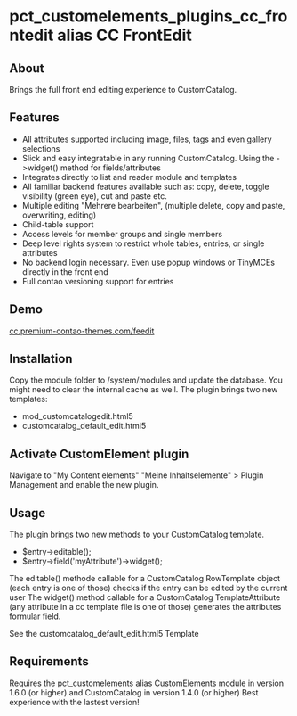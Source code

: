 pct_customelements_plugins_cc_frontedit alias CC FrontEdit
================

About
-----
Brings the full front end editing experience to CustomCatalog.

Features
-------
+ All attributes supported including image, files, tags and even gallery selections
+ Slick and easy integratable in any running CustomCatalog. Using the ->widget() method for fields/attributes
+ Integrates directly to list and reader module and templates
+ All familiar backend features available such as: copy, delete, toggle visibility (green eye), cut and paste etc.
+ Multiple editing "Mehrere bearbeiten", (multiple delete, copy and paste, overwriting, editing)
+ Child-table support
+ Access levels for member groups and single members
+ Deep level rights system to restrict whole tables, entries, or single attributes
+ No backend login necessary. Even use popup windows or TinyMCEs directly in the front end
+ Full contao versioning support for entries

Demo
------------
[cc.premium-contao-themes.com/feedit](http://cc.premium-contao-themes.com/feedit/)

Installation
------------
Copy the module folder to /system/modules and update the database. You might need to clear the internal cache as well.
The plugin brings two new templates:
+ mod_customcatalogedit.html5
+ customcatalog_default_edit.html5

Activate CustomElement plugin
------------
Navigate to "My Content elements" "Meine Inhaltselemente" > Plugin Management and enable the new plugin.

Usage
------------
The plugin brings two new methods to your CustomCatalog template.
+ $entry->editable(); 
+ $entry->field('myAttribute')->widget();

The editable() methode callable for a CustomCatalog RowTemplate object (each entry is one of those) checks if the entry can be edited by the current user
The widget() method callable for a CustomCatalog TemplateAttribute (any attribute in a cc template file is one of those) generates the attributes formular field.

See the customcatalog_default_edit.html5 Template

Requirements
------------
Requires the pct_customelements alias CustomElements module in version 1.6.0 (or higher) and CustomCatalog in version 1.4.0 (or higher)
Best experience with the lastest version!
